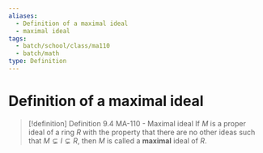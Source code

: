 ```yaml
---
aliases:
  - Definition of a maximal ideal
  - maximal ideal
tags:
  - batch/school/class/ma110
  - batch/math
type: Definition
---
```

# Definition of a maximal ideal

> [!definition] Definition 9.4 MA-110 - Maximal ideal
> If $M$ is a proper ideal of a ring $R$ with the property that there are no other ideas such that $M\subsetneq I \subsetneq R$, then $M$ is called a **maximal** ideal of $R$.
